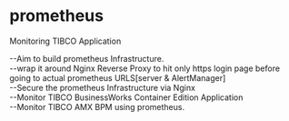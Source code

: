 # prometheus
Monitoring TIBCO Application

--Aim to build prometheus Infrastructure.<br>
--wrap it around Nginx Reverse Proxy to hit only https login page before going to actual prometheus URLS[server & AlertManager]<br>
--Secure the prometheus Infrastructure via Nginx<br>
--Monitor TIBCO BusinessWorks Container Edition Application<br>
--Monitor TIBCO AMX BPM using prometheus.<br>
   <Monitor TIBCO AMXBPM application><br>
  



